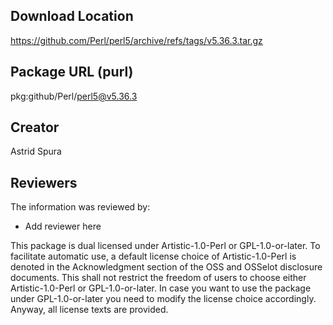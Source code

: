 ## Download Location

https://github.com/Perl/perl5/archive/refs/tags/v5.36.3.tar.gz

## Package URL (purl)

pkg:github/Perl/perl5@v5.36.3

## Creator

Astrid Spura

## Reviewers

The information was reviewed by:

* Add reviewer here

This package is dual licensed under Artistic-1.0-Perl or GPL-1.0-or-later. To facilitate automatic use, a default license choice of Artistic-1.0-Perl is denoted in the Acknowledgment section of the OSS and OSSelot disclosure documents. This shall not restrict the freedom of users to choose either Artistic-1.0-Perl or GPL-1.0-or-later. In case you want to use the package under GPL-1.0-or-later you need to modify the license choice accordingly. Anyway, all license texts are provided.